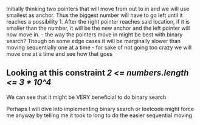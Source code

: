 
Initially thinking two pointers that will move from out to in and we will use smallest as anchor. Thus the biggest number will have to go left until it reaches a possibility
    1. After the right pointer reaches said location, if it is smaller than the number, it will be the new anchor and the left pointer will now move in. 
        - the way the pointers move in might be best with binary search? Though on some edge cases it will be marginally slower than moving sequentially one at a time
        - for sake of not going too crazy we will move one at a time and see how that goes


## Looking at this constraint *2 <= numbers.length <= 3 * 10^4* 
We can see that it might be VERY beneficial to do binary search

Perhaps I will dive into implementing binary search or leetcode might force me anyway by telling me it took to long to do the easier sequential moving